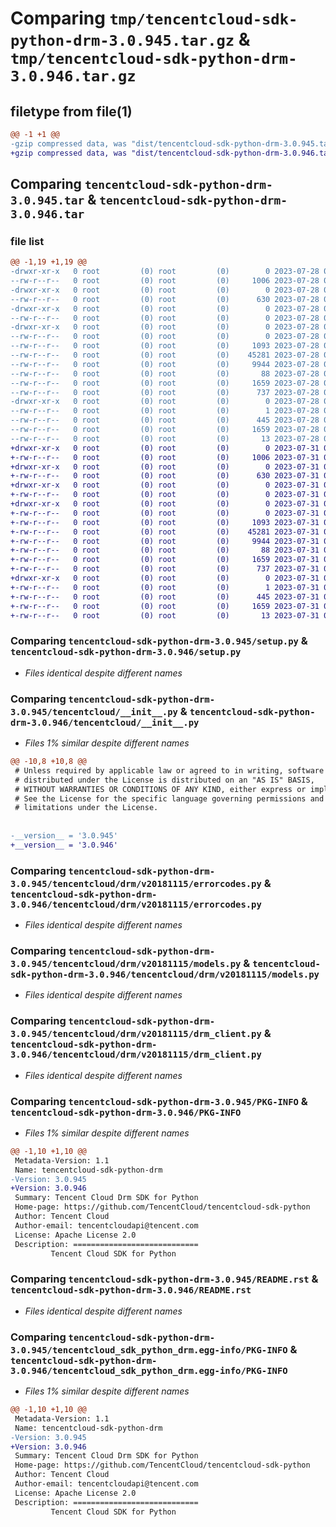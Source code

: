 # Comparing `tmp/tencentcloud-sdk-python-drm-3.0.945.tar.gz` & `tmp/tencentcloud-sdk-python-drm-3.0.946.tar.gz`

## filetype from file(1)

```diff
@@ -1 +1 @@
-gzip compressed data, was "dist/tencentcloud-sdk-python-drm-3.0.945.tar", last modified: Fri Jul 28 00:27:08 2023, max compression
+gzip compressed data, was "dist/tencentcloud-sdk-python-drm-3.0.946.tar", last modified: Mon Jul 31 00:25:09 2023, max compression
```

## Comparing `tencentcloud-sdk-python-drm-3.0.945.tar` & `tencentcloud-sdk-python-drm-3.0.946.tar`

### file list

```diff
@@ -1,19 +1,19 @@
-drwxr-xr-x   0 root         (0) root         (0)        0 2023-07-28 00:27:08.000000 tencentcloud-sdk-python-drm-3.0.945/
--rw-r--r--   0 root         (0) root         (0)     1006 2023-07-28 00:27:08.000000 tencentcloud-sdk-python-drm-3.0.945/setup.py
-drwxr-xr-x   0 root         (0) root         (0)        0 2023-07-28 00:27:08.000000 tencentcloud-sdk-python-drm-3.0.945/tencentcloud/
--rw-r--r--   0 root         (0) root         (0)      630 2023-07-28 00:27:08.000000 tencentcloud-sdk-python-drm-3.0.945/tencentcloud/__init__.py
-drwxr-xr-x   0 root         (0) root         (0)        0 2023-07-28 00:27:08.000000 tencentcloud-sdk-python-drm-3.0.945/tencentcloud/drm/
--rw-r--r--   0 root         (0) root         (0)        0 2023-07-28 00:27:08.000000 tencentcloud-sdk-python-drm-3.0.945/tencentcloud/drm/__init__.py
-drwxr-xr-x   0 root         (0) root         (0)        0 2023-07-28 00:27:08.000000 tencentcloud-sdk-python-drm-3.0.945/tencentcloud/drm/v20181115/
--rw-r--r--   0 root         (0) root         (0)        0 2023-07-28 00:27:08.000000 tencentcloud-sdk-python-drm-3.0.945/tencentcloud/drm/v20181115/__init__.py
--rw-r--r--   0 root         (0) root         (0)     1093 2023-07-28 00:27:08.000000 tencentcloud-sdk-python-drm-3.0.945/tencentcloud/drm/v20181115/errorcodes.py
--rw-r--r--   0 root         (0) root         (0)    45281 2023-07-28 00:27:08.000000 tencentcloud-sdk-python-drm-3.0.945/tencentcloud/drm/v20181115/models.py
--rw-r--r--   0 root         (0) root         (0)     9944 2023-07-28 00:27:08.000000 tencentcloud-sdk-python-drm-3.0.945/tencentcloud/drm/v20181115/drm_client.py
--rw-r--r--   0 root         (0) root         (0)       88 2023-07-28 00:27:08.000000 tencentcloud-sdk-python-drm-3.0.945/setup.cfg
--rw-r--r--   0 root         (0) root         (0)     1659 2023-07-28 00:27:08.000000 tencentcloud-sdk-python-drm-3.0.945/PKG-INFO
--rw-r--r--   0 root         (0) root         (0)      737 2023-07-28 00:27:08.000000 tencentcloud-sdk-python-drm-3.0.945/README.rst
-drwxr-xr-x   0 root         (0) root         (0)        0 2023-07-28 00:27:08.000000 tencentcloud-sdk-python-drm-3.0.945/tencentcloud_sdk_python_drm.egg-info/
--rw-r--r--   0 root         (0) root         (0)        1 2023-07-28 00:27:08.000000 tencentcloud-sdk-python-drm-3.0.945/tencentcloud_sdk_python_drm.egg-info/dependency_links.txt
--rw-r--r--   0 root         (0) root         (0)      445 2023-07-28 00:27:08.000000 tencentcloud-sdk-python-drm-3.0.945/tencentcloud_sdk_python_drm.egg-info/SOURCES.txt
--rw-r--r--   0 root         (0) root         (0)     1659 2023-07-28 00:27:08.000000 tencentcloud-sdk-python-drm-3.0.945/tencentcloud_sdk_python_drm.egg-info/PKG-INFO
--rw-r--r--   0 root         (0) root         (0)       13 2023-07-28 00:27:08.000000 tencentcloud-sdk-python-drm-3.0.945/tencentcloud_sdk_python_drm.egg-info/top_level.txt
+drwxr-xr-x   0 root         (0) root         (0)        0 2023-07-31 00:25:09.000000 tencentcloud-sdk-python-drm-3.0.946/
+-rw-r--r--   0 root         (0) root         (0)     1006 2023-07-31 00:25:09.000000 tencentcloud-sdk-python-drm-3.0.946/setup.py
+drwxr-xr-x   0 root         (0) root         (0)        0 2023-07-31 00:25:09.000000 tencentcloud-sdk-python-drm-3.0.946/tencentcloud/
+-rw-r--r--   0 root         (0) root         (0)      630 2023-07-31 00:25:09.000000 tencentcloud-sdk-python-drm-3.0.946/tencentcloud/__init__.py
+drwxr-xr-x   0 root         (0) root         (0)        0 2023-07-31 00:25:09.000000 tencentcloud-sdk-python-drm-3.0.946/tencentcloud/drm/
+-rw-r--r--   0 root         (0) root         (0)        0 2023-07-31 00:25:09.000000 tencentcloud-sdk-python-drm-3.0.946/tencentcloud/drm/__init__.py
+drwxr-xr-x   0 root         (0) root         (0)        0 2023-07-31 00:25:09.000000 tencentcloud-sdk-python-drm-3.0.946/tencentcloud/drm/v20181115/
+-rw-r--r--   0 root         (0) root         (0)        0 2023-07-31 00:25:09.000000 tencentcloud-sdk-python-drm-3.0.946/tencentcloud/drm/v20181115/__init__.py
+-rw-r--r--   0 root         (0) root         (0)     1093 2023-07-31 00:25:09.000000 tencentcloud-sdk-python-drm-3.0.946/tencentcloud/drm/v20181115/errorcodes.py
+-rw-r--r--   0 root         (0) root         (0)    45281 2023-07-31 00:25:09.000000 tencentcloud-sdk-python-drm-3.0.946/tencentcloud/drm/v20181115/models.py
+-rw-r--r--   0 root         (0) root         (0)     9944 2023-07-31 00:25:09.000000 tencentcloud-sdk-python-drm-3.0.946/tencentcloud/drm/v20181115/drm_client.py
+-rw-r--r--   0 root         (0) root         (0)       88 2023-07-31 00:25:09.000000 tencentcloud-sdk-python-drm-3.0.946/setup.cfg
+-rw-r--r--   0 root         (0) root         (0)     1659 2023-07-31 00:25:09.000000 tencentcloud-sdk-python-drm-3.0.946/PKG-INFO
+-rw-r--r--   0 root         (0) root         (0)      737 2023-07-31 00:25:09.000000 tencentcloud-sdk-python-drm-3.0.946/README.rst
+drwxr-xr-x   0 root         (0) root         (0)        0 2023-07-31 00:25:09.000000 tencentcloud-sdk-python-drm-3.0.946/tencentcloud_sdk_python_drm.egg-info/
+-rw-r--r--   0 root         (0) root         (0)        1 2023-07-31 00:25:09.000000 tencentcloud-sdk-python-drm-3.0.946/tencentcloud_sdk_python_drm.egg-info/dependency_links.txt
+-rw-r--r--   0 root         (0) root         (0)      445 2023-07-31 00:25:09.000000 tencentcloud-sdk-python-drm-3.0.946/tencentcloud_sdk_python_drm.egg-info/SOURCES.txt
+-rw-r--r--   0 root         (0) root         (0)     1659 2023-07-31 00:25:09.000000 tencentcloud-sdk-python-drm-3.0.946/tencentcloud_sdk_python_drm.egg-info/PKG-INFO
+-rw-r--r--   0 root         (0) root         (0)       13 2023-07-31 00:25:09.000000 tencentcloud-sdk-python-drm-3.0.946/tencentcloud_sdk_python_drm.egg-info/top_level.txt
```

### Comparing `tencentcloud-sdk-python-drm-3.0.945/setup.py` & `tencentcloud-sdk-python-drm-3.0.946/setup.py`

 * *Files identical despite different names*

### Comparing `tencentcloud-sdk-python-drm-3.0.945/tencentcloud/__init__.py` & `tencentcloud-sdk-python-drm-3.0.946/tencentcloud/__init__.py`

 * *Files 1% similar despite different names*

```diff
@@ -10,8 +10,8 @@
 # Unless required by applicable law or agreed to in writing, software
 # distributed under the License is distributed on an "AS IS" BASIS,
 # WITHOUT WARRANTIES OR CONDITIONS OF ANY KIND, either express or implied.
 # See the License for the specific language governing permissions and
 # limitations under the License.
 
 
-__version__ = '3.0.945'
+__version__ = '3.0.946'
```

### Comparing `tencentcloud-sdk-python-drm-3.0.945/tencentcloud/drm/v20181115/errorcodes.py` & `tencentcloud-sdk-python-drm-3.0.946/tencentcloud/drm/v20181115/errorcodes.py`

 * *Files identical despite different names*

### Comparing `tencentcloud-sdk-python-drm-3.0.945/tencentcloud/drm/v20181115/models.py` & `tencentcloud-sdk-python-drm-3.0.946/tencentcloud/drm/v20181115/models.py`

 * *Files identical despite different names*

### Comparing `tencentcloud-sdk-python-drm-3.0.945/tencentcloud/drm/v20181115/drm_client.py` & `tencentcloud-sdk-python-drm-3.0.946/tencentcloud/drm/v20181115/drm_client.py`

 * *Files identical despite different names*

### Comparing `tencentcloud-sdk-python-drm-3.0.945/PKG-INFO` & `tencentcloud-sdk-python-drm-3.0.946/PKG-INFO`

 * *Files 1% similar despite different names*

```diff
@@ -1,10 +1,10 @@
 Metadata-Version: 1.1
 Name: tencentcloud-sdk-python-drm
-Version: 3.0.945
+Version: 3.0.946
 Summary: Tencent Cloud Drm SDK for Python
 Home-page: https://github.com/TencentCloud/tencentcloud-sdk-python
 Author: Tencent Cloud
 Author-email: tencentcloudapi@tencent.com
 License: Apache License 2.0
 Description: ============================
         Tencent Cloud SDK for Python
```

### Comparing `tencentcloud-sdk-python-drm-3.0.945/README.rst` & `tencentcloud-sdk-python-drm-3.0.946/README.rst`

 * *Files identical despite different names*

### Comparing `tencentcloud-sdk-python-drm-3.0.945/tencentcloud_sdk_python_drm.egg-info/PKG-INFO` & `tencentcloud-sdk-python-drm-3.0.946/tencentcloud_sdk_python_drm.egg-info/PKG-INFO`

 * *Files 1% similar despite different names*

```diff
@@ -1,10 +1,10 @@
 Metadata-Version: 1.1
 Name: tencentcloud-sdk-python-drm
-Version: 3.0.945
+Version: 3.0.946
 Summary: Tencent Cloud Drm SDK for Python
 Home-page: https://github.com/TencentCloud/tencentcloud-sdk-python
 Author: Tencent Cloud
 Author-email: tencentcloudapi@tencent.com
 License: Apache License 2.0
 Description: ============================
         Tencent Cloud SDK for Python
```

